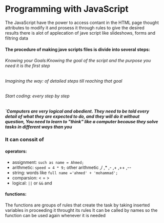 # Programming with JavaScript
The JavaScript have the power to access contant in the HTML page thought attributes to modify it and 
prosess it through rules to give the desired results
there is alot of applecation of jave script like slideshows, forms and filtring data

#### The procedure of making jave scripts files is divide into several steps:

###### Knowing your Goals:Knowing the goal of the script and the purpose you need it is the first step

###### Imagining the way: of detailed steps till reaching that goal

###### Start coding: every step by step

##### `Computers are very logical and obedient. They need to be told every detail of what they are expected to do, and they will do it without question, You need to learn to "think" like a computer because they solve tasks in different ways than you 

### It can conssit of 
#### operators:
- assignment: `such as name = Ahmed;`
- arithmetic: `speed = 4 * 9;`    other arithmetic ,/ ,* ,- ,+ ,++ ,-- 
- string: words like `full name ='ahmed' + 'mohammad';`
- comparsion: <  =  >
- logical: `||` or   `&&` and 

#### functions:
The functions are groups of rules that create the task by taking inserted variables in 
proceeding it throught its rules
It can be called by names so the function can be used again whenever it is needed


